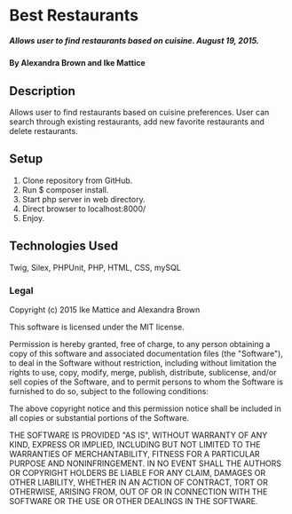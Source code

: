 # Best Restaurants

##### Allows user to find restaurants based on cuisine. August 19, 2015.

#### By Alexandra Brown and Ike Mattice

## Description

Allows user to find restaurants based on cuisine preferences.  User can search through existing restaurants, add new favorite restaurants and delete restaurants.

## Setup

1. Clone repository from GitHub.
2. Run $ composer install.
3. Start php server in web directory.
4. Direct browser to localhost:8000/
5. Enjoy.

## Technologies Used

Twig, Silex, PHPUnit, PHP, HTML, CSS, mySQL 

### Legal

Copyright (c) 2015 Ike Mattice and Alexandra Brown

This software is licensed under the MIT license.

Permission is hereby granted, free of charge, to any person obtaining a copy
of this software and associated documentation files (the "Software"), to deal
in the Software without restriction, including without limitation the rights
to use, copy, modify, merge, publish, distribute, sublicense, and/or sell
copies of the Software, and to permit persons to whom the Software is
furnished to do so, subject to the following conditions:

The above copyright notice and this permission notice shall be included in
all copies or substantial portions of the Software.

THE SOFTWARE IS PROVIDED "AS IS", WITHOUT WARRANTY OF ANY KIND, EXPRESS OR
IMPLIED, INCLUDING BUT NOT LIMITED TO THE WARRANTIES OF MERCHANTABILITY,
FITNESS FOR A PARTICULAR PURPOSE AND NONINFRINGEMENT. IN NO EVENT SHALL THE
AUTHORS OR COPYRIGHT HOLDERS BE LIABLE FOR ANY CLAIM, DAMAGES OR OTHER
LIABILITY, WHETHER IN AN ACTION OF CONTRACT, TORT OR OTHERWISE, ARISING FROM,
OUT OF OR IN CONNECTION WITH THE SOFTWARE OR THE USE OR OTHER DEALINGS IN
THE SOFTWARE.
